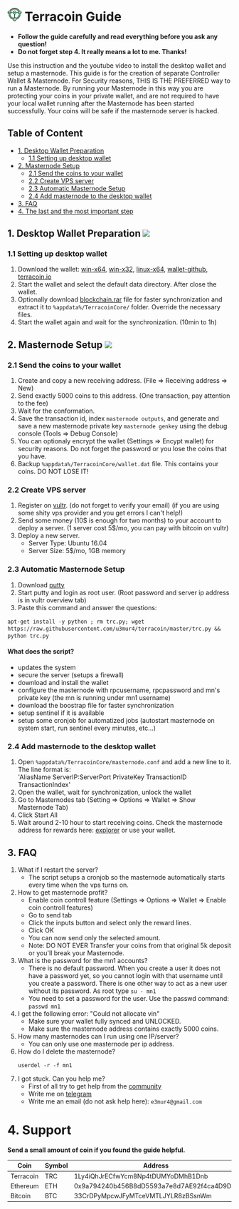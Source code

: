 # ![Terracoin](logo.png) Terracoin Guide

- **Follow the guide carefully and read everything before you ask any question!**
- **Do not forget step 4. It really means a lot to me. Thanks!**

Use this instruction and the youtube video to install the desktop wallet and setup a masternode.
This guide is for the creation of separate Controller Wallet & Masternode.
For Security reasons, THIS IS THE PREFERRED way to run a Masternode. By running your Masternode in this way you are protecting
your coins in your private wallet, and are not required to have your local wallet running after the Masternode has been started successfully.
Your coins will be safe if the masternode server is hacked.

## Table of Content
* [1. Desktop Wallet Preparation](#1-desktop-wallet-preparation-)
	* [1.1 Setting up desktop wallet](#11-setting-up-desktop-wallet)
* [2. Masternode Setup](#2-masternode-setup-)
	* [2.1 Send the coins to your wallet](#21-send-the-coins-to-your-wallet)
	* [2.2 Create VPS server](#22-create-vps-server)
	* [2.3 Automatic Masternode Setup](#23-automatic-masternode-setup)
	* [2.4 Add masternode to the desktop wallet](#24-add-masternode-to-the-desktop-wallet)
* [3. FAQ](#3-faq)
* [4. The last and the most important step](#4-support)

## 1. Desktop Wallet Preparation <a href="https://www.youtube.com/watch?v=HAF1NPFsb8Q" target="_blank"><img src="https://i.imgur.com/SY3eO38.png"></a>

### 1.1 Setting up desktop wallet
1. Download the wallet: [win-x64](https://github.com/terracoin/terracoin/releases/download/0.12.1.5p-x64/terracoin-qt.exe), [win-x32](https://github.com/terracoin/terracoin/releases/download/v0.12.1.5p-32bit/terracoin-qt.exe), [linux-x64](https://github.com/terracoin/terracoin/releases/download/0.12.1.5p/terracoin-qt), [wallet-github](https://github.com/terracoin/terracoin/releases), [terracoin.io](http://www.terracoin.io/)
1. Start the wallet and select the default data directory. After close the wallet.
1. Optionally download [blockchain.rar](https://transfer.sh/xSAUS/terracoin_blockchain_20171204.rar) file for faster synchronization and extract it to `%appdata%/TerracoinCore/` folder. Override the necessary files.
1. Start the wallet again and wait for the synchronization. (10min to 1h)
	
## 2. Masternode Setup <a href="https://www.youtube.com/watch?v=-Yy3iZsuBK4" target="_blank"><img src="https://i.imgur.com/SY3eO38.png"></a>

### 2.1 Send the coins to your wallet
1. Create and copy a new receiving address. (File => Receiving address => New)
1. Send exactly 5000 coins to this address. (One transaction, pay attention to the fee)
1. Wait for the conformation.
1. Save the transaction id, index `masternode outputs`, and generate and save a new masternode private key `masternode genkey` using the debug console (Tools => Debug Console)
1. You can optionaly encrypt the wallet (Settings => Encypt wallet) for security reasons. Do not forget the password or you lose the coins that you have.
1. Backup `%appdata%/TerracoinCore/wallet.dat` file. This contains your coins. DO NOT LOSE IT!

### 2.2 Create VPS server
1. Register on [vultr](https://www.vultr.com/?ref=7205683). (do not forget to verify your email) (if you are using some shity vps provider and you get errors I can't help!)
1. Send some money (10$ is enough for two months) to your account to deploy a server. (1 server cost 5$/mo, you can pay with bitcoin on vultr)
1. Deploy a new server.
    - Server Type: Ubuntu 16.04
    - Server Size: 5$/mo, 1GB memory

### 2.3 Automatic Masternode Setup
1. Download [putty](https://the.earth.li/~sgtatham/putty/latest/w64/putty-64bit-0.70-installer.msi)
1. Start putty and login as root user. (Root password and server ip address is in vultr overview tab)
1. Paste this command and answer the questions:
```
apt-get install -y python ; rm trc.py; wget https://raw.githubusercontent.com/u3mur4/terracoin/master/trc.py && python trc.py
```
#### What does the script?
- updates the system
- secure the server (setups a firewall)
- download and install the wallet
- configure the masternode with rpcusername, rpcpassword and mn's private key (the mn is running under mn1 username)
- download the boostrap file for faster synchronization
- setup sentinel if it is available
- setup some cronjob for automatized jobs (autostart masternode on system start, run sentinel every minutes, etc...)

### 2.4 Add masternode to the desktop wallet
1. Open `%appdata%/TerracoinCore/masternode.conf` and add a new line to it. The line format is:<br> 'AliasName ServerIP:ServerPort PrivateKey TransactionID TransactionIndex'
1. Open the wallet, wait for synchronization, unlock the wallet
1. Go to Masternodes tab (Setting => Options => Wallet => Show Masternode Tab)
1. Click Start All
1. Wait around 2-10 hour to start receiving coins. Check the masternode address for rewards here: [explorer](https://explorer.terracoin.io/) or use your wallet.

## 3. FAQ

1. What if I restart the server?
	- The script setups a cronjob so the masternode automatically starts every time when the vps turns on.
1. How to get masternode profit?
	- Enable coin controll feature (Settings => Options => Wallet => Enable coin controll features)
	- Go to send tab
	- Click the inputs button and select only the reward lines.
	- Click OK
	- You can now send only the selected amount.
	- Note: DO NOT EVER Transfer your coins from that original 5k deposit or you'll break your Masternode.
1. What is the password for the mn1 accounts?
	- There is no default password. When you create a user it does not have a password yet, so you cannot login with that username until you create a password. There is one other way to act as a new user without its password. As root type `su - mn1`
	- You need to set a password for the user. Use the passwd command: `passwd mn1`
1. I get the following error: "Could not allocate vin"
	- Make sure your wallet fully synced and UNLOCKED.
	- Make sure the masternode address contains exactly 5000 coins.
1. How many masternodes can I run using one IP/server?
	- You can only use one masternode per ip address.
1. How do I delete the masternode?
 	```
 	userdel -r -f mn1
 	```
1. I got stuck. Can you help me?
	- First of all try to get help from the [community](http://terracoin.io/community.html)
	- Write me on [telegram](https://t.me/u3mur4) 
	- Write me an email (do not ask help here): `e3mur4@gmail.com`

# 4. Support

**Send a small amount of coin if you found the guide helpful.**

| Coin      | Symbol | Address                                    |
| ----------| -------| -------------------------------------------|
| Terracoin | TRC    | 1Ly4iQhJrECfwYcm8Np4tDUMYoDMhB1Dnb          |
| Ethereum	| ETH    | 0x9a794240b456B8dD5593a7e8d7AE92f4ca4D9D2f |
| Bitcoin	| BTC    | 33CrDPyMpcwJFyMTceVMTLJYLR8zBSsnWm          |

	
